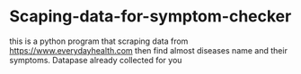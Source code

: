 # Scaping-data-for-symptom-checker
this is a python program that scraping data from https://www.everydayhealth.com
then find almost diseases name and their symptoms. Datapase already collected for you
